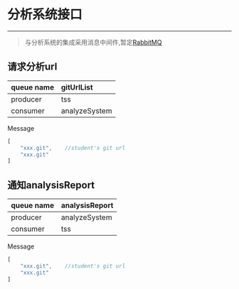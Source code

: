# 分析系统接口

---

> 与分析系统的集成采用消息中间件,暂定[RabbitMQ](http://blog.csdn.net/whycold/article/details/41119807)

## 请求分析url

| queue name | gitUrlList |
| :--- | :--- |
| producer | tss |
| consumer | analyzeSystem |

Message

```js
[
    "xxx.git",    //student's git url
    "xxx.git"
]
```

## 通知analysisReport

| queue name | analysisReport |
| :--- | :--- |
| producer | analyzeSystem |
| consumer | tss |

Message

```js
[
    "xxx.git",    //student's git url
    "xxx.git"
]
```



